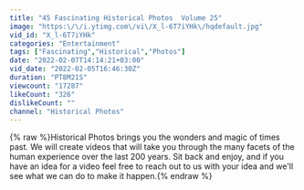 ```yaml
---
title: "45 Fascinating Historical Photos  Volume 25"
image: "https:\/\/i.ytimg.com\/vi\/X_l-6T7iYHk\/hqdefault.jpg"
vid_id: "X_l-6T7iYHk"
categories: "Entertainment"
tags: ["Fascinating","Historical","Photos"]
date: "2022-02-07T14:14:21+03:00"
vid_date: "2022-02-05T16:46:30Z"
duration: "PT8M21S"
viewcount: "17287"
likeCount: "326"
dislikeCount: ""
channel: "Historical Photos"
---
```

{% raw %}Historical Photos brings you the wonders and magic of times past. We will create videos that will take you through the many facets of the human experience over the last 200 years. Sit back and enjoy, and if you have an idea for a video feel free to reach out to us with your idea and we'll see what we can do to make it happen.{% endraw %}
